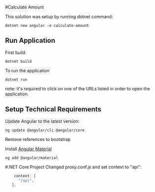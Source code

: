 #Calculate Amount

This solution was setup by running dotnet command: 
```
dotnet new angular -o calculate-amount
````

## Run Application
First build 
```
dotnet build
```
To run the application
```
dotnet run
```
note: it's required to click on one of the URLs listed in order to open the application.

## Setup Technical Requirements
Update Angular to the latest version:
```
ng update @angular/cli @angular/core
```
Remove references to bootstrap

Install [Angular Material](https://material.angular.io/)
```
ng add @angular/material
```

#.NET Core Project
Changed proxy.conf.js and set context to "api":
```js
    context: [
      "/api",
   ],
```